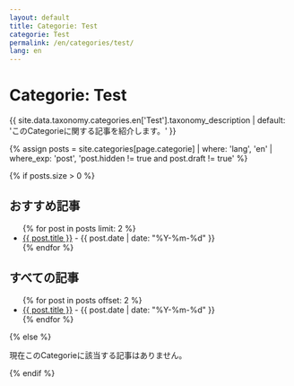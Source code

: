 ```yaml
---
layout: default
title: Categorie: Test
categorie: Test
permalink: /en/categories/test/
lang: en
---
```


<h1>Categorie: Test</h1>
<p>{{ site.data.taxonomy.categories.en['Test'].taxonomy_description | default: 'このCategorieに関する記事を紹介します。' }}</p>

{% assign posts = site.categories[page.categorie] | where: 'lang', 'en' | where_exp: 'post', 'post.hidden != true and post.draft != true' %}

{% if posts.size > 0 %}
<h2>おすすめ記事</h2>
<ul>
  {% for post in posts limit: 2 %}
    <li><a href="{{ post.url }}">{{ post.title }}</a> - {{ post.date | date: "%Y-%m-%d" }}</li>
  {% endfor %}
</ul>

<h2>すべての記事</h2>
<ul>
  {% for post in posts offset: 2 %}
    <li><a href="{{ post.url }}">{{ post.title }}</a> - {{ post.date | date: "%Y-%m-%d" }}</li>
  {% endfor %}
</ul>
{% else %}
<p>現在このCategorieに該当する記事はありません。</p>
{% endif %}
